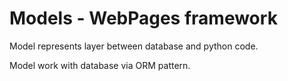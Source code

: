 Models - WebPages framework
===

Model represents layer between database and python code.

Model work with database via ORM pattern.
